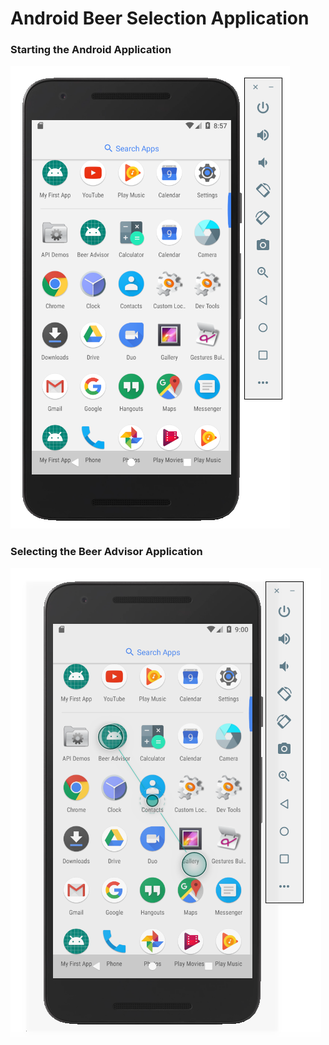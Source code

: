 # Android Beer Selection Application

### Starting the Android Application

![Android Start](https://github.com/lethompson/Android-Beer-Selection-App/blob/master/And-App-Start.png)

### Selecting the Beer Advisor Application

![Android Beer](https://github.com/lethompson/Android-Beer-Selection-App/blob/master/Beer-Advisor-App1.png)


